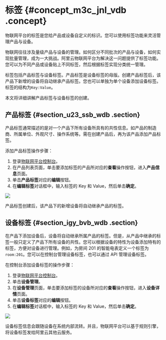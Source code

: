 # 标签 {#concept_m3c_jnl_vdb .concept}

物联网平台的标签是您给产品或设备自定义的标识。您可以使用标签功能来灵活管理产品与设备。

物联网往往涉及量级产品与设备的管理。如何区分不同批次的产品与设备，如何实现批量管理，成为一大挑战。阿里云物联网平台为解决这一问题提供了标签功能。您可以为不同产品或设备贴上不同标签，然后根据标签实现分类统一管理。

标签包括产品标签与设备标签。产品标签是设备标签的母版。创建产品标签后，该产品下新增的设备将自动继承产品标签。您也可以单独为单个设备添加设备标签。标签的结构为`Key:Value`。

本文将详细讲解产品标签与设备标签的创建。

## 产品标签 {#section_u23_ssb_wdb .section}

产品标签通常描述的是对一个产品下所有设备所具有的共性信息。如产品的制造商、所属单位、外观尺寸、操作系统等。需在创建产品后，再为该产品添加产品标签。

添加产品标签操作步骤：

1.  登录[物联网平台控制台](https://iot.console.aliyun.com/)。
2.  在产品列表页面，单击要添加标签的产品所对应的**查看**操作按钮，进入**产品信息**页面。
3.  单击**产品标签**对应的**编辑**按钮。
4.  在**编辑标签**对话框中，输入标签的 Key 和 Value，然后单击**确定**。

![](http://static-aliyun-doc.oss-cn-hangzhou.aliyuncs.com/assets/img/12823/2847_zh-CN.png)

产品标签创建后，该产品下的新增设备将自动继承产品的标签。

## 设备标签 {#section_igy_bvb_wdb .section}

在产品下添加设备后，设备将自动继承所属产品的标签。但是，从产品中继承的标签一般只定义了产品下所有设备的共性。您可以根据设备的特性为设备添加特有的标签，方便对设备进行管理。例如，为房间 201 的智能电表定义一个标签为`room:201`。您可以在控制台管理设备标签，也可以通过 API 管理设备标签。

在控制台添加设备标签的操作步骤：

1.  登录[物联网平台控制台](https://iot.console.aliyun.com/)。
2.  单击**设备管理**。
3.  在**设备管理**页面，单击要添加标签的设备所对应的**查看**操作按钮，进入**设备详情**页面。
4.  单击**设备标签**对应的**编辑**按钮。
5.  在**编辑标签**对话框中，输入标签的 Key 和 Value，然后单击**确定**。

![](http://static-aliyun-doc.oss-cn-hangzhou.aliyuncs.com/assets/img/12823/2849_zh-CN.png)

设备标签信息会跟随设备在系统内部流转。并且，物联网平台可以基于规则引擎，将设备标签发给阿里云其他云服务。

